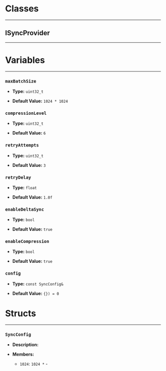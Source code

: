 # Classes
---

## ISyncProvider
---




# Variables
---

### `maxBatchSize`

- **Type:** `uint32_t`

- **Default Value:** `1024 * 1024`



### `compressionLevel`

- **Type:** `uint32_t`

- **Default Value:** `6`



### `retryAttempts`

- **Type:** `uint32_t`

- **Default Value:** `3`



### `retryDelay`

- **Type:** `float`

- **Default Value:** `1.0f`



### `enableDeltaSync`

- **Type:** `bool`

- **Default Value:** `true`



### `enableCompression`

- **Type:** `bool`

- **Default Value:** `true`



### `config`

- **Type:** `const SyncConfig&`

- **Default Value:** `{}) = 0`




# Structs
---

### `SyncConfig`

- **Description:** 

- **Members:**

  - `1024`: `1024 *` - 



